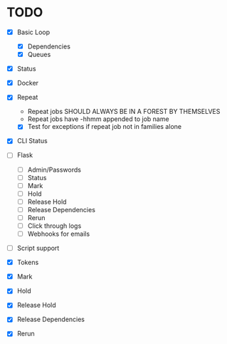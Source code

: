 # TODO

- [x] Basic Loop
  - [x] Dependencies
  - [x] Queues
- [x] Status
- [x] Docker
- [x] Repeat
  - Repeat jobs SHOULD ALWAYS BE IN A FOREST BY THEMSELVES
  - Repeat jobs have -hhmm appended to job name
  - [x] Test for exceptions if repeat job not in families alone
- [x] CLI Status
- [ ] Flask
  - [ ] Admin/Passwords 
  - [ ] Status
  - [ ] Mark
  - [ ] Hold
  - [ ] Release Hold
  - [ ] Release Dependencies
  - [ ] Rerun
  - [ ] Click through logs
  - [ ] Webhooks for emails
- [ ] Script support
- [x] Tokens
- [x] Mark
- [x] Hold
- [x] Release Hold
- [x] Release Dependencies
- [x] Rerun



